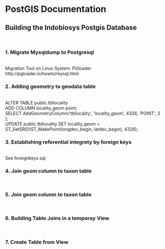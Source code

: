 # PostGIS Documentation

<h2>Building the Indobiosys Postgis Database</h2><br>

<h3>1. Migrate Mysqldump to Postgresql</h3>
<br>
Migration Tool on Linux System: PGloader
http://pgloader.io/howto/mysql.html
<br>
<h3>2. Adding geometry to geodata table</h3><br>
ALTER TABLE public.tbllocality<br>
   ADD COLUMN locality_geom point;<br>
SELECT AddGeometryColumn('tbllocality', 'locality_geom', 4326, 'POINT', 2 );<br>
UPDATE public.tbllocality SET locality_geom = ST_SetSRID(ST_MakePoint(longdec_begin, latdec_begin), 4326);<br>

<h3>3. Establishing referential integrety by foreign keys</h3><br>
See foreignkeys.sql

<h3>4. Join geom column to taxon table</h3><br>


<h3>5. Join geom column to taxon table</h3><br>

<h3>6. Building Table Joins in a temporay View</h3><br>

<h3>7. Create Table from View</h3><br>